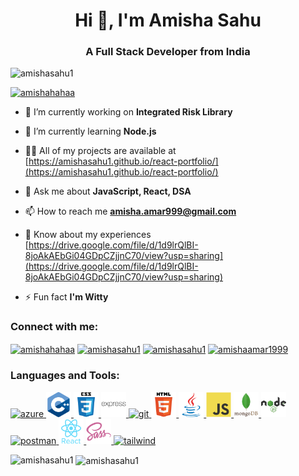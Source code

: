 <h1 align="center">Hi 👋, I'm Amisha Sahu</h1>
<h3 align="center">A Full Stack Developer from India</h3>

<p align="left"> <img src="https://komarev.com/ghpvc/?username=amishasahu1&label=Profile%20views&color=0e75b6&style=flat" alt="amishasahu1" /> </p>

<p align="left"> <a href="https://twitter.com/amishahahaa" target="blank"><img src="https://img.shields.io/twitter/follow/amishahahaa?logo=twitter&style=for-the-badge" alt="amishahahaa" /></a> </p>

- 🔭 I’m currently working on **Integrated Risk Library**

- 🌱 I’m currently learning **Node.js**

- 👨‍💻 All of my projects are available at [https://amishasahu1.github.io/react-portfolio/](https://amishasahu1.github.io/react-portfolio/)

- 💬 Ask me about **JavaScript, React, DSA**

- 📫 How to reach me **amisha.amar999@gmail.com**

- 📄 Know about my experiences [https://drive.google.com/file/d/1d9lrQlBI-8joAkAEbGi04GDpCZjjnC70/view?usp=sharing](https://drive.google.com/file/d/1d9lrQlBI-8joAkAEbGi04GDpCZjjnC70/view?usp=sharing)

- ⚡ Fun fact **I'm Witty**

<h3 align="left">Connect with me:</h3>
<p align="left">
<a href="https://twitter.com/amishahahaa" target="blank"><img align="center" src="https://raw.githubusercontent.com/rahuldkjain/github-profile-readme-generator/master/src/images/icons/Social/twitter.svg" alt="amishahahaa" height="30" width="40" /></a>
<a href="https://linkedin.com/in/amishasahu1" target="blank"><img align="center" src="https://raw.githubusercontent.com/rahuldkjain/github-profile-readme-generator/master/src/images/icons/Social/linked-in-alt.svg" alt="amishasahu1" height="30" width="40" /></a>
<a href="https://www.leetcode.com/amishasahu1" target="blank"><img align="center" src="https://raw.githubusercontent.com/rahuldkjain/github-profile-readme-generator/master/src/images/icons/Social/leet-code.svg" alt="amishasahu1" height="30" width="40" /></a>
<a href="https://auth.geeksforgeeks.org/user/amishaamar1999" target="blank"><img align="center" src="https://raw.githubusercontent.com/rahuldkjain/github-profile-readme-generator/master/src/images/icons/Social/geeks-for-geeks.svg" alt="amishaamar1999" height="30" width="40" /></a>
</p>

<h3 align="left">Languages and Tools:</h3>
<p align="left"> <a href="https://azure.microsoft.com/en-in/" target="_blank" rel="noreferrer"> <img src="https://www.vectorlogo.zone/logos/microsoft_azure/microsoft_azure-icon.svg" alt="azure" width="40" height="40"/> </a> <a href="https://www.w3schools.com/cpp/" target="_blank" rel="noreferrer"> <img src="https://raw.githubusercontent.com/devicons/devicon/master/icons/cplusplus/cplusplus-original.svg" alt="cplusplus" width="40" height="40"/> </a> <a href="https://www.w3schools.com/css/" target="_blank" rel="noreferrer"> <img src="https://raw.githubusercontent.com/devicons/devicon/master/icons/css3/css3-original-wordmark.svg" alt="css3" width="40" height="40"/> </a> <a href="https://expressjs.com" target="_blank" rel="noreferrer"> <img src="https://raw.githubusercontent.com/devicons/devicon/master/icons/express/express-original-wordmark.svg" alt="express" width="40" height="40"/> </a> <a href="https://git-scm.com/" target="_blank" rel="noreferrer"> <img src="https://www.vectorlogo.zone/logos/git-scm/git-scm-icon.svg" alt="git" width="40" height="40"/> </a> <a href="https://www.w3.org/html/" target="_blank" rel="noreferrer"> <img src="https://raw.githubusercontent.com/devicons/devicon/master/icons/html5/html5-original-wordmark.svg" alt="html5" width="40" height="40"/> </a> <a href="https://www.java.com" target="_blank" rel="noreferrer"> <img src="https://raw.githubusercontent.com/devicons/devicon/master/icons/java/java-original.svg" alt="java" width="40" height="40"/> </a> <a href="https://developer.mozilla.org/en-US/docs/Web/JavaScript" target="_blank" rel="noreferrer"> <img src="https://raw.githubusercontent.com/devicons/devicon/master/icons/javascript/javascript-original.svg" alt="javascript" width="40" height="40"/> </a> <a href="https://www.mongodb.com/" target="_blank" rel="noreferrer"> <img src="https://raw.githubusercontent.com/devicons/devicon/master/icons/mongodb/mongodb-original-wordmark.svg" alt="mongodb" width="40" height="40"/> </a> <a href="https://nodejs.org" target="_blank" rel="noreferrer"> <img src="https://raw.githubusercontent.com/devicons/devicon/master/icons/nodejs/nodejs-original-wordmark.svg" alt="nodejs" width="40" height="40"/> </a> <a href="https://postman.com" target="_blank" rel="noreferrer"> <img src="https://www.vectorlogo.zone/logos/getpostman/getpostman-icon.svg" alt="postman" width="40" height="40"/> </a> <a href="https://reactjs.org/" target="_blank" rel="noreferrer"> <img src="https://raw.githubusercontent.com/devicons/devicon/master/icons/react/react-original-wordmark.svg" alt="react" width="40" height="40"/> </a> <a href="https://sass-lang.com" target="_blank" rel="noreferrer"> <img src="https://raw.githubusercontent.com/devicons/devicon/master/icons/sass/sass-original.svg" alt="sass" width="40" height="40"/> </a> <a href="https://tailwindcss.com/" target="_blank" rel="noreferrer"> <img src="https://www.vectorlogo.zone/logos/tailwindcss/tailwindcss-icon.svg" alt="tailwind" width="40" height="40"/> </a> </p>

<p><img align="left" src="https://github-readme-stats.vercel.app/api/top-langs?username=amishasahu1&show_icons=true&locale=en&layout=compact" alt="amishasahu1" /></p>

<p>&nbsp;<img align="center" src="https://github-readme-stats.vercel.app/api?username=amishasahu1&show_icons=true&locale=en" alt="amishasahu1" /></p>
